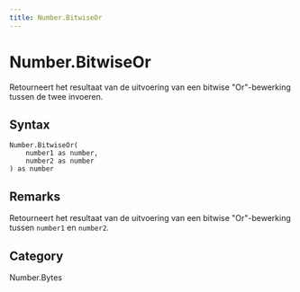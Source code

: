 ```yaml
---
title: Number.BitwiseOr
---
```


# Number.BitwiseOr


Retourneert het resultaat van de uitvoering van een bitwise &#34;Or&#34;-bewerking tussen de twee invoeren.


## Syntax

```powerquery
Number.BitwiseOr(
    number1 as number,
    number2 as number
) as number
```


## Remarks

Retourneert het resultaat van de uitvoering van een bitwise "Or"-bewerking tussen <code>number1</code> en <code>number2</code>.



## Category
Number.Bytes
